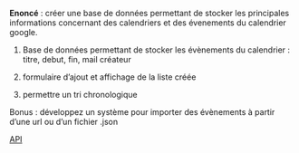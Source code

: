 **Enoncé** : créer une base de données permettant de stocker les principales informations concernant des calendriers et des évenements du calendrier google.

1. Base de données permettant de stocker les évènements du calendrier : titre, debut, fin, mail créateur

2. formulaire d’ajout et affichage de la liste créée

3. permettre un tri chronologique

Bonus : développez un système pour importer des évènements à partir d’une url ou d’un fichier .json

[API](https://www.googleapis.com/calendar/v3/calendars/simplon.co_7sc0sp073u3svukpopmhob9fmg%40group.calendar.google.com/events?key=AIzaSyADm7UvQFnHmkfo_sei1oZoLvx_X-_mhFI)
